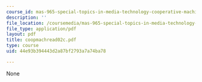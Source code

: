 ```yaml
---
course_id: mas-965-special-topics-in-media-technology-cooperative-machines-fall-2003
description: ''
file_location: /coursemedia/mas-965-special-topics-in-media-technology-cooperative-machines-fall-2003/44e93b394443d2a87bf2793a7a74ba78_coopmachread02c.pdf
file_type: application/pdf
layout: pdf
title: coopmachread02c.pdf
type: course
uid: 44e93b394443d2a87bf2793a7a74ba78

---
```

None